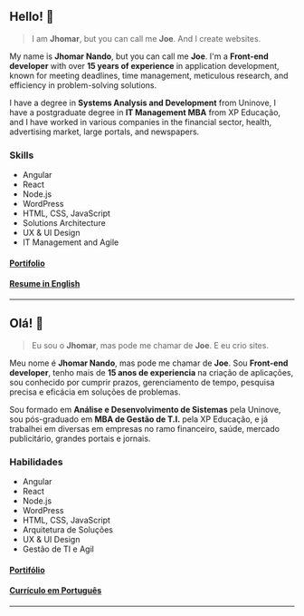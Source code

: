 ## Hello! 👋 
> I am **Jhomar**, but you can call me **Joe**. And I create websites. 

My name is **Jhomar Nando**, but you can call me **Joe**. I'm a **Front-end developer** with over **15 years of experience** in application development, known for meeting deadlines, time management, meticulous research, and efficiency in problem-solving solutions.

I have a degree in **Systems Analysis and Development** from Uninove, I have a postgraduate degree in **IT Management MBA** from XP Educação, and I have worked in various companies in the financial sector, health, advertising market, large portals, and newspapers.

### Skills

- Angular
- React
- Node.js
- WordPress
- HTML, CSS, JavaScript
- Solutions Architecture
- UX & UI Design
- IT Management and Agile

#### [Portifolio](https://www.joekyy.com.br)
#### [Resume in English](https://www.dropbox.com/scl/fi/23gent56pfgt720bjc34x/Jhomar-Nando-Resume-English.pdf?rlkey=dm3mp5e4gdohfqr99c01ucxnh&dl=0)

----

## Olá! 👋 
> Eu sou o **Jhomar**, mas pode me chamar de **Joe**. E eu crio sites. 

Meu nome é **Jhomar Nando**, mas pode me chamar de **Joe**. Sou **Front-end developer**, tenho mais de **15 anos de experiencia** na criação de aplicações, sou conhecido por cumprir prazos, gerenciamento de tempo, pesquisa precisa e eficácia em soluções de problemas. 

Sou formado em **Análise e Desenvolvimento de Sistemas** pela Uninove, sou pós-graduado em **MBA de Gestão de T.I.** pela XP Educação, e já trabalhei em diversas em empresas no ramo financeiro, saúde, mercado publicitário, grandes portais e jornais.

### Habilidades

- Angular
- React
- Node.js
- WordPress
- HTML, CSS, JavaScript
- Arquitetura de Soluções
- UX & UI Design
- Gestão de TI e Agil

#### [Portifólio](https://www.joekyy.com.br)
#### [Currículo em Português](https://www.dropbox.com/scl/fi/28bggr7nkh0rnmon8q0fm/Jhomar-Nando-Resume-Portuguese.pdf?rlkey=qg9ombnlakwvwaps5pfpselme&dl=0)

---

<!--
**JoeKyy/joekyy** is a ✨ _special_ ✨ repository because its `README.md` (this file) appears on your GitHub profile.

Here are some ideas to get you started:

- 🔭 I’m currently working on ...
- 🌱 I’m currently learning ...
- 👯 I’m looking to collaborate on ...
- 🤔 I’m looking for help with ...
- 💬 Ask me about ...
- 📫 How to reach me: ...
- 😄 Pronouns: ...
- ⚡ Fun fact: ...
-->
